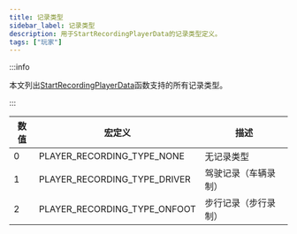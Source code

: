 ```yaml
---
title: 记录类型
sidebar_label: 记录类型
description: 用于StartRecordingPlayerData的记录类型定义。
tags: ["玩家"]
---
```


:::info

本文列出[StartRecordingPlayerData](../functions/StartRecordingPlayerData)函数支持的所有记录类型。

:::

| 数值 | 宏定义                       | 描述                 |
| ---- | ---------------------------- | -------------------- |
| 0    | PLAYER_RECORDING_TYPE_NONE   | 无记录类型           |
| 1    | PLAYER_RECORDING_TYPE_DRIVER | 驾驶记录（车辆录制） |
| 2    | PLAYER_RECORDING_TYPE_ONFOOT | 步行记录（步行录制） |
